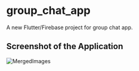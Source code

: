 # group_chat_app

A new Flutter/Firebase project for group chat app.

## Screenshot of the Application

![MergedImages](https://user-images.githubusercontent.com/93629793/206469352-26a46283-45f9-4d1e-9a06-8c9909002a2a.png)
